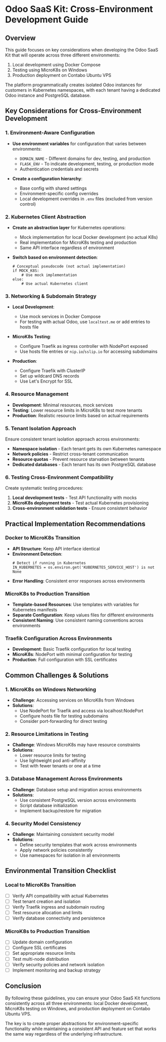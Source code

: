 # Odoo SaaS Kit: Cross-Environment Development Guide

## Overview

This guide focuses on key considerations when developing the Odoo SaaS Kit that will operate across three different environments:
1. Local development using Docker Compose
2. Testing using MicroK8s on Windows
3. Production deployment on Contabo Ubuntu VPS

The platform programmatically creates isolated Odoo instances for customers in Kubernetes namespaces, with each tenant having a dedicated Odoo instance and PostgreSQL database.

## Key Considerations for Cross-Environment Development

### 1. Environment-Aware Configuration

- **Use environment variables** for configuration that varies between environments:
  - `DOMAIN_NAME` - Different domains for dev, testing, and production
  - `FLASK_ENV` - To indicate development, testing, or production mode
  - Authentication credentials and secrets

- **Create a configuration hierarchy**:
  - Base config with shared settings
  - Environment-specific config overrides
  - Local development overrides in `.env` files (excluded from version control)

### 2. Kubernetes Client Abstraction

- **Create an abstraction layer** for Kubernetes operations:
  - Mock implementation for local Docker development (no actual K8s)
  - Real implementation for MicroK8s testing and production
  - Same API interface regardless of environment

- **Switch based on environment detection**:
  ```
  # Conceptual pseudocode (not actual implementation)
  if MOCK_K8S:
      # Use mock implementation
  else:
      # Use actual Kubernetes client
  ```

### 3. Networking & Subdomain Strategy

- **Local Development**: 
  - Use mock services in Docker Compose
  - For testing with actual Odoo, use `localtest.me` or add entries to hosts file
  
- **MicroK8s Testing**:
  - Configure Traefik as ingress controller with NodePort exposed
  - Use hosts file entries or `nip.io`/`sslip.io` for accessing subdomains
  
- **Production**:
  - Configure Traefik with ClusterIP 
  - Set up wildcard DNS records
  - Use Let's Encrypt for SSL

### 4. Resource Management

- **Development**: Minimal resources, mock services
- **Testing**: Lower resource limits in MicroK8s to test more tenants
- **Production**: Realistic resource limits based on actual requirements

### 5. Tenant Isolation Approach

Ensure consistent tenant isolation approach across environments:

- **Namespace isolation** - Each tenant gets its own Kubernetes namespace
- **Network policies** - Restrict cross-tenant communication
- **Resource quotas** - Prevent resource starvation between tenants
- **Dedicated databases** - Each tenant has its own PostgreSQL database

### 6. Testing Cross-Environment Compatibility

Create systematic testing procedures:

1. **Local development tests** - Test API functionality with mocks
2. **MicroK8s deployment tests** - Test actual Kubernetes provisioning
3. **Cross-environment validation tests** - Ensure consistent behavior

## Practical Implementation Recommendations

### Docker to MicroK8s Transition

- **API Structure**: Keep API interface identical
- **Environment Detection**:
  ```
  # Detect if running in Kubernetes
  IN_KUBERNETES = os.environ.get('KUBERNETES_SERVICE_HOST') is not None
  ```
- **Error Handling**: Consistent error responses across environments

### MicroK8s to Production Transition

- **Template-based Resources**: Use templates with variables for Kubernetes manifests
- **Separate Configuration**: Keep values files for different environments
- **Consistent Naming**: Use consistent naming conventions across environments

### Traefik Configuration Across Environments

- **Development**: Basic Traefik configuration for local testing
- **MicroK8s**: NodePort with minimal configuration for testing
- **Production**: Full configuration with SSL certificates

## Common Challenges & Solutions

### 1. MicroK8s on Windows Networking

- **Challenge**: Accessing services on MicroK8s from Windows
- **Solutions**:
  - Use NodePort for Traefik and access via localhost:NodePort
  - Configure hosts file for testing subdomains
  - Consider port-forwarding for direct testing

### 2. Resource Limitations in Testing

- **Challenge**: Windows MicroK8s may have resource constraints
- **Solutions**:
  - Lower resource limits for testing
  - Use lightweight pod anti-affinity
  - Test with fewer tenants or one at a time

### 3. Database Management Across Environments

- **Challenge**: Database setup and migration across environments
- **Solutions**:
  - Use consistent PostgreSQL version across environments
  - Script database initialization
  - Implement backup/restore for migration

### 4. Security Model Consistency

- **Challenge**: Maintaining consistent security model
- **Solutions**:
  - Define security templates that work across environments
  - Apply network policies consistently
  - Use namespaces for isolation in all environments

## Environmental Transition Checklist

### Local to MicroK8s Transition

- [ ] Verify API compatibility with actual Kubernetes
- [ ] Test tenant creation and isolation
- [ ] Verify Traefik ingress and subdomain routing
- [ ] Test resource allocation and limits
- [ ] Verify database connectivity and persistence

### MicroK8s to Production Transition

- [ ] Update domain configuration
- [ ] Configure SSL certificates
- [ ] Set appropriate resource limits
- [ ] Test multi-node distribution
- [ ] Verify security policies and network isolation
- [ ] Implement monitoring and backup strategy

## Conclusion

By following these guidelines, you can ensure your Odoo SaaS Kit functions consistently across all three environments: local Docker development, MicroK8s testing on Windows, and production deployment on Contabo Ubuntu VPS.

The key is to create proper abstractions for environment-specific functionality while maintaining a consistent API and feature set that works the same way regardless of the underlying infrastructure.
